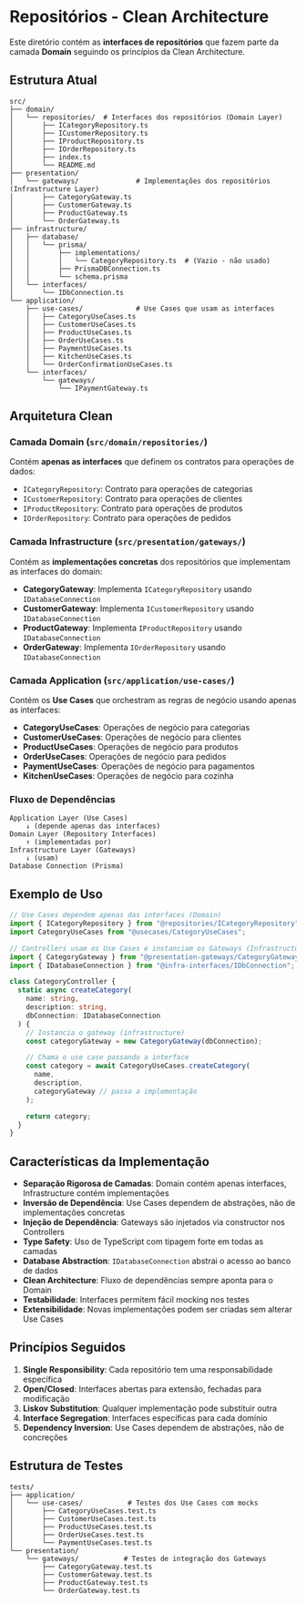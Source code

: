 # Repositórios - Clean Architecture

Este diretório contém as **interfaces de repositórios** que fazem parte da camada **Domain** seguindo os princípios da Clean Architecture.

## Estrutura Atual

```
src/
├── domain/
│   └── repositories/  # Interfaces dos repositórios (Domain Layer)
│       ├── ICategoryRepository.ts
│       ├── ICustomerRepository.ts
│       ├── IProductRepository.ts
│       ├── IOrderRepository.ts
│       ├── index.ts
│       └── README.md
├── presentation/
│   └── gateways/              # Implementações dos repositórios (Infrastructure Layer)
│       ├── CategoryGateway.ts
│       ├── CustomerGateway.ts
│       ├── ProductGateway.ts
│       └── OrderGateway.ts
├── infrastructure/
│   ├── database/
│   │   └── prisma/
│   │       ├── implementations/
│   │       │   └── CategoryRepository.ts  # (Vazio - não usado)
│   │       ├── PrismaDBConnection.ts
│   │       └── schema.prisma
│   └── interfaces/
│       └── IDbConnection.ts
└── application/
    ├── use-cases/             # Use Cases que usam as interfaces
    │   ├── CategoryUseCases.ts
    │   ├── CustomerUseCases.ts
    │   ├── ProductUseCases.ts
    │   ├── OrderUseCases.ts
    │   ├── PaymentUseCases.ts
    │   ├── KitchenUseCases.ts
    │   └── OrderConfirmationUseCases.ts
    └── interfaces/
        └── gateways/
            └── IPaymentGateway.ts
```

## Arquitetura Clean

### Camada Domain (`src/domain/repositories/`)

Contém **apenas as interfaces** que definem os contratos para operações de dados:

- `ICategoryRepository`: Contrato para operações de categorias
- `ICustomerRepository`: Contrato para operações de clientes
- `IProductRepository`: Contrato para operações de produtos
- `IOrderRepository`: Contrato para operações de pedidos

### Camada Infrastructure (`src/presentation/gateways/`)

Contém as **implementações concretas** dos repositórios que implementam as interfaces do domain:

- **CategoryGateway**: Implementa `ICategoryRepository` usando `IDatabaseConnection`
- **CustomerGateway**: Implementa `ICustomerRepository` usando `IDatabaseConnection`
- **ProductGateway**: Implementa `IProductRepository` usando `IDatabaseConnection`
- **OrderGateway**: Implementa `IOrderRepository` usando `IDatabaseConnection`

### Camada Application (`src/application/use-cases/`)

Contém os **Use Cases** que orchestram as regras de negócio usando apenas as interfaces:

- **CategoryUseCases**: Operações de negócio para categorias
- **CustomerUseCases**: Operações de negócio para clientes
- **ProductUseCases**: Operações de negócio para produtos
- **OrderUseCases**: Operações de negócio para pedidos
- **PaymentUseCases**: Operações de negócio para pagamentos
- **KitchenUseCases**: Operações de negócio para cozinha

### Fluxo de Dependências

```
Application Layer (Use Cases)
    ↓ (depende apenas das interfaces)
Domain Layer (Repository Interfaces)
    ↑ (implementadas por)
Infrastructure Layer (Gateways)
    ↓ (usam)
Database Connection (Prisma)
```

## Exemplo de Uso

```typescript
// Use Cases dependem apenas das interfaces (Domain)
import { ICategoryRepository } from "@repositories/ICategoryRepository";
import CategoryUseCases from "@usecases/CategoryUseCases";

// Controllers usam os Use Cases e instanciam os Gateways (Infrastructure)
import { CategoryGateway } from "@presentation-gateways/CategoryGateway";
import { IDatabaseConnection } from "@infra-interfaces/IDbConnection";

class CategoryController {
  static async createCategory(
    name: string,
    description: string,
    dbConnection: IDatabaseConnection
  ) {
    // Instancia o gateway (infrastructure)
    const categoryGateway = new CategoryGateway(dbConnection);

    // Chama o use case passando a interface
    const category = await CategoryUseCases.createCategory(
      name,
      description,
      categoryGateway // passa a implementação
    );

    return category;
  }
}
```

## Características da Implementação

- **Separação Rigorosa de Camadas**: Domain contém apenas interfaces, Infrastructure contém implementações
- **Inversão de Dependência**: Use Cases dependem de abstrações, não de implementações concretas
- **Injeção de Dependência**: Gateways são injetados via constructor nos Controllers
- **Type Safety**: Uso de TypeScript com tipagem forte em todas as camadas
- **Database Abstraction**: `IDatabaseConnection` abstrai o acesso ao banco de dados
- **Clean Architecture**: Fluxo de dependências sempre aponta para o Domain
- **Testabilidade**: Interfaces permitem fácil mocking nos testes
- **Extensibilidade**: Novas implementações podem ser criadas sem alterar Use Cases

## Princípios Seguidos

1. **Single Responsibility**: Cada repositório tem uma responsabilidade específica
2. **Open/Closed**: Interfaces abertas para extensão, fechadas para modificação
3. **Liskov Substitution**: Qualquer implementação pode substituir outra
4. **Interface Segregation**: Interfaces específicas para cada domínio
5. **Dependency Inversion**: Use Cases dependem de abstrações, não de concreções

## Estrutura de Testes

```
tests/
├── application/
│   └── use-cases/           # Testes dos Use Cases com mocks
│       ├── CategoryUseCases.test.ts
│       ├── CustomerUseCases.test.ts
│       ├── ProductUseCases.test.ts
│       ├── OrderUseCases.test.ts
│       └── PaymentUseCases.test.ts
└── presentation/
    └── gateways/           # Testes de integração dos Gateways
        ├── CategoryGateway.test.ts
        ├── CustomerGateway.test.ts
        ├── ProductGateway.test.ts
        └── OrderGateway.test.ts
```
